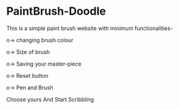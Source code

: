# PaintBrush-Doodle
This is a simple paint brush website with minimum functionalities-




o-> changing brush colour




o-> Size of brush




o-> Saving your master-piece




o-> Reset button




o-> Pen and Brush 




Choose yours And Start Scribbling
